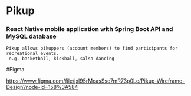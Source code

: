 # Pikup

### React Native mobile application with Spring Boot API and MySQL database


```
Pikup allows pikuppers (account members) to find participants for recreational events. 
–e.g. basketball, kickball, salsa dancing
```

#Figma

https://www.figma.com/file/jxl95rMcasSse7mR73p0Le/Pikup-Wireframe-Design?node-id=158%3A584
